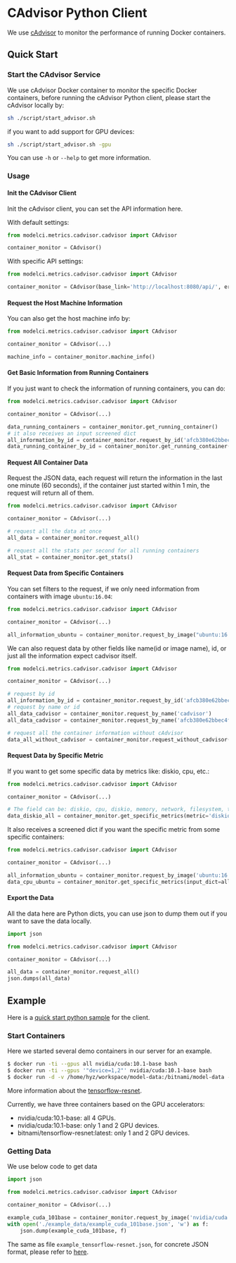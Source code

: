 # CAdvisor Python Client

We use [cAdvisor](https://github.com/google/cadvisor) to monitor the performance of running Docker containers.

## Quick Start

### Start the CAdvisor Service

We use cAdvisor Docker container to monitor the specific Docker containers, before running the cAdvisor Python client, please start the cAdvisor locally by:

```bash
sh ./script/start_advisor.sh 
```

if you want to add support for GPU devices:

```bash
sh ./script/start_advisor.sh -gpu
```

You can use `-h` or `--help` to get more information.

### Usage

#### Init the CAdvisor Client

Init the cAdvisor client, you can set the API information here.

With default settings:
```python
from modelci.metrics.cadvisor.cadvisor import CAdvisor

container_monitor = CAdvisor()
```

With specific API settings:
```python
from modelci.metrics.cadvisor.cadvisor import CAdvisor

container_monitor = CAdvisor(base_link='http://localhost:8080/api/', ersion='v1.2', query_object='docker') 
```

#### Request the Host Machine Information

You can also get the host machine info by:
```python
from modelci.metrics.cadvisor.cadvisor import CAdvisor

container_monitor = CAdvisor(...) 

machine_info = container_monitor.machine_info()
```

#### Get Basic Information from Running Containers

If you just want to check the information of running containers, you can do:
```python
from modelci.metrics.cadvisor.cadvisor import CAdvisor

container_monitor = CAdvisor(...) 

data_running_containers = container_monitor.get_running_container()
# it also receives an input screened dict
all_information_by_id = container_monitor.request_by_id('afcb380e62bbec4fb7992cda3c986d387b5bc137fdea7dc0d1d13448012d5a5d')
data_running_container_by_id = container_monitor.get_running_container(all_information_by_id)
```

#### Request All Container Data

Request the JSON data, each request will return the information in the last one minute (60 seconds), if the container just started within 1 min, the request will return all of them.
```python
from modelci.metrics.cadvisor.cadvisor import CAdvisor

container_monitor = CAdvisor(...) 

# request all the data at once
all_data = container_monitor.request_all()

# request all the stats per second for all running containers
all_stat = container_monitor.get_stats()
```

#### Request Data from Specific Containers

You can set filters to the request, if we only need information from containers with image `ubuntu:16.04`:

```python
from modelci.metrics.cadvisor.cadvisor import CAdvisor

container_monitor = CAdvisor(...)

all_information_ubuntu = container_monitor.request_by_image("ubuntu:16.04")
```

We can also request data by other fields like name(id or image name), id, or just all the information expect cadvisor itself.

```python
from modelci.metrics.cadvisor.cadvisor import CAdvisor

container_monitor = CAdvisor(...)

# request by id
all_information_by_id = container_monitor.request_by_id('afcb380e62bbec4fb7992cda3c986d387b5bc137fdea7dc0d1d13448012d5a5d') 
# request by name or id
all_data_cadvisor = container_monitor.request_by_name('cadvisor') 
all_data_cadvisor = container_monitor.request_by_name('afcb380e62bbec4fb7992cda3c986d387b5bc137fdea7dc0d1d13448012d5a5d') 

# request all the container information without cAdvisor
data_all_without_cadvisor = container_monitor.request_without_cadvisor()
```

#### Request Data by Specific Metric

If you want to get some specific data by metrics like: diskio, cpu, etc.:

```python
from modelci.metrics.cadvisor.cadvisor import CAdvisor

container_monitor = CAdvisor(...)

# The field can be: diskio, cpu, diskio, memory, network, filesystem, task_stats, processes, accelerators (Nvidia GPU only)
data_diskio_all = container_monitor.get_specific_metrics(metric='diskio')
```

It also receives a screened dict if you want the specific metric from some specific containers:

```python
from modelci.metrics.cadvisor.cadvisor import CAdvisor

container_monitor = CAdvisor(...)

all_information_ubuntu = container_monitor.request_by_image('ubuntu:16.04')
data_cpu_ubuntu = container_monitor.get_specific_metrics(input_dict=all_information_ubuntu, metric='cpu')
```

#### Export the Data 

All the data here are Python dicts, you can use json to dump them out if you want to save the data locally.

```python
import json

from modelci.metrics.cadvisor.cadvisor import CAdvisor

container_monitor = CAdvisor(...)

all_data = container_monitor.request_all()
json.dumps(all_data)
```

## Example

Here is a [quick start python sample](./sample.py) for the client.

### Start Containers

Here we started several demo containers in our server for an example. 

```bash
$ docker run -ti --gpus all nvidia/cuda:10.1-base bash
$ docker run -ti --gpus '"device=1,2"' nvidia/cuda:10.1-base bash
$ docker run -d -v /home/hyz/workspace/model-data:/bitnami/model-data --name tensorflow-resnet --net tensorflow-tier --gpus '"device=1,2"'  --device /dev/nvidia0:/dev/nvidia0 bitnami/tensorflow-resnet:latest
```

More information about the [tensorflow-resnet](https://hub.docker.com/r/bitnami/tensorflow-resnet).

Currently, we have three containers based on the GPU accelerators:

- nvidia/cuda:10.1-base: all 4 GPUs.
- nvidia/cuda:10.1-base: only 1 and 2 GPU devices.
- bitnami/tensorflow-resnet:latest: only 1 and 2 GPU devices.

### Getting Data

We use below code to get data

```python
import json

from modelci.metrics.cadvisor.cadvisor import CAdvisor

container_monitor = CAdvisor(...)

example_cuda_101base = container_monitor.request_by_image('nvidia/cuda:10.1-base')
with open('./example_data/example_cuda_101base.json', 'w') as f:
    json.dump(example_cuda_101base, f)
```

The same as file `example_tensorflow-resnet.json`, for concrete JSON format, please refer to [here](./example_data). 
